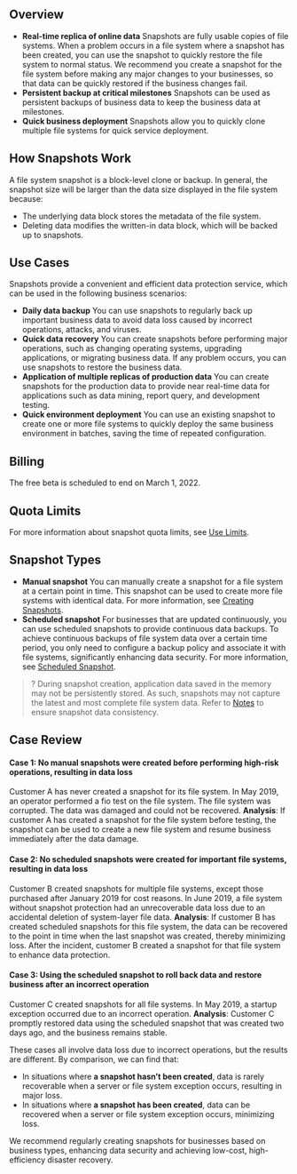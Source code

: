 ## Overview

- **Real-time replica of online data**
  Snapshots are fully usable copies of file systems. When a problem occurs in a file system where a snapshot has been created, you can use the snapshot to quickly restore the file system to normal status. We recommend you create a snapshot for the file system before making any major changes to your businesses, so that data can be quickly restored if the business changes fail.
- **Persistent backup at critical milestones**
  Snapshots can be used as persistent backups of business data to keep the business data at milestones.
- **Quick business deployment**
  Snapshots allow you to quickly clone multiple file systems for quick service deployment.


## How Snapshots Work

A file system snapshot is a block-level clone or backup. In general, the snapshot size will be larger than the data size displayed in the file system because:

- The underlying data block stores the metadata of the file system.
- Deleting data modifies the written-in data block, which will be backed up to snapshots.

## Use Cases

Snapshots provide a convenient and efficient data protection service, which can be used in the following business scenarios:

- **Daily data backup**
  You can use snapshots to regularly back up important business data to avoid data loss caused by incorrect operations, attacks, and viruses.
- **Quick data recovery**
  You can create snapshots before performing major operations, such as changing operating systems, upgrading applications, or migrating business data. If any problem occurs, you can use snapshots to restore the business data.
- **Application of multiple replicas of production data**
  You can create snapshots for the production data to provide near real-time data for applications such as data mining, report query, and development testing.
- **Quick environment deployment**
  You can use an existing snapshot to create one or more file systems to quickly deploy the same business environment in batches, saving the time of repeated configuration.

## Billing

The free beta is scheduled to end on March 1, 2022.

## Quota Limits

For more information about snapshot quota limits, see [Use Limits](https://intl.cloud.tencent.com/document/product/582/44913).

## Snapshot Types

- **Manual snapshot**
  You can manually create a snapshot for a file system at a certain point in time. This snapshot can be used to create more file systems with identical data. For more information, see [Creating Snapshots](https://intl.cloud.tencent.com/document/product/582/44914).
- **Scheduled snapshot**
  For businesses that are updated continuously, you can use scheduled snapshots to provide continuous data backups. To achieve continuous backups of file system data over a certain time period, you only need to configure a backup policy and associate it with file systems, significantly enhancing data security. For more information, see [Scheduled Snapshot](https://intl.cloud.tencent.com/document/product/582/44915).

>? During snapshot creation, application data saved in the memory may not be persistently stored. As such, snapshots may not capture the latest and most complete file system data. Refer to [Notes](https://intl.cloud.tencent.com/document/product/582/44914) to ensure snapshot data consistency.



## Case Review

#### Case 1: No manual snapshots were created before performing high-risk operations, resulting in data loss

Customer A has never created a snapshot for its file system. In May 2019, an operator performed a fio test on the file system. The file system was corrupted. The data was damaged and could not be recovered.
**Analysis**: If customer A has created a snapshot for the file system before testing, the snapshot can be used to create a new file system and resume business immediately after the data damage.

#### Case 2: No scheduled snapshots were created for important file systems, resulting in data loss

Customer B created snapshots for multiple file systems, except those purchased after January 2019 for cost reasons. In June 2019, a file system without snapshot protection had an unrecoverable data loss due to an accidental deletion of system-layer file data.
**Analysis**: If customer B has created scheduled snapshots for this file system, the data can be recovered to the point in time when the last snapshot was created, thereby minimizing loss. After the incident, customer B created a snapshot for that file system to enhance data protection.

#### Case 3: Using the scheduled snapshot to roll back data and restore business after an incorrect operation

Customer C created snapshots for all file systems. In May 2019, a startup exception occurred due to an incorrect operation.
**Analysis**: Customer C promptly restored data using the scheduled snapshot that was created two days ago, and the business remains stable.


These cases all involve data loss due to incorrect operations, but the results are different. By comparison, we can find that:

- In situations where **a snapshot hasn’t been created**, data is rarely recoverable when a server or file system exception occurs, resulting in major loss.
- In situations where **a snapshot has been created**, data can be recovered when a server or file system exception occurs, minimizing loss.

We recommend regularly creating snapshots for businesses based on business types, enhancing data security and achieving low-cost, high-efficiency disaster recovery.






